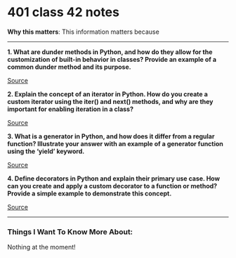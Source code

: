 # 401 class 42 notes

**Why this matters**: This information matters because 

------------------------------------

**1. What are dunder methods in Python, and how do they allow for the customization of built-in behavior in classes? Provide an example of a common dunder method and its purpose.**



[Source](https://dbader.org/blog/python-dunder-methods)

**2. Explain the concept of an iterator in Python. How do you create a custom iterator using the iter() and next() methods, and why are they important for enabling iteration in a class?**



[Source](https://dbader.org/blog/python-iterators)

**3. What is a generator in Python, and how does it differ from a regular function? Illustrate your answer with an example of a generator function using the ‘yield’ keyword.**



[Source](https://dbader.org/blog/python-generators)

**4. Define decorators in Python and explain their primary use case. How can you create and apply a custom decorator to a function or method? Provide a simple example to demonstrate this concept.**



[Source](https://realpython.com/primer-on-python-decorators/)

------------------------------------
### Things I Want To Know More About:
Nothing at the moment!